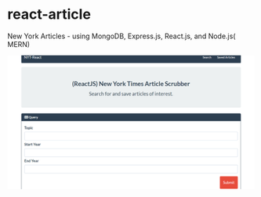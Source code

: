 # react-article
New York Articles - using MongoDB, Express.js, React.js, and Node.js( MERN) 

<img src="view.jpg"/>
